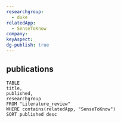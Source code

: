 ```yaml
---
researchgroup:
  - duke
relatedApp:
  - SenseToKnow
company: 
keyAspect: 
dg-publish: true
---
```


## publications

```dataview 
TABLE 
title, 
published,
researchgroup
FROM "Literature_review"
WHERE contains(relatedApp, "SenseToKnow")
SORT published desc 
```